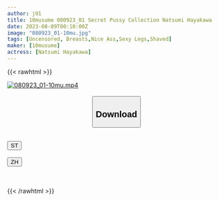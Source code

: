 ```yaml
---
author: j91
title: 10musume 080923_01 Secret Pussy Collection Natsumi Hayakawa
date: 2023-08-09T00:10:00Z
image: "080923_01-10mu.jpg"
tags: [Uncensored, Breasts,Nice Ass,Sexy Legs,Shaved]
maker: [10musume]
actress: [Natsumi Hayakawa]
---
```



{{< rawhtml >}}

<div class="video" data-videoid="OxJ3e9Qb9PtZqxA">
    <a href="javascript:;">
        <img src="https://my.j91.asia/posts/080923_01-10mu/080923_01-10mu.jpg" width="WIDTH" height="HEIGHT" alt="080923_01-10mu.mp4" loading="lazy">
    </a>
</div>

<script type="text/javascript" src="https://j91.asia/asset/on-demand-st.js"></script>

<br>
  <link rel="stylesheet" href="https://j91.asia/asset/bs5.css">
  
  <center>
  <button class="btn btn-primary" type="button" data-bs-toggle="collapse" data-bs-target=".multi-collapse" aria-expanded="false" aria-controls="multiCollapseExample1 multiCollapseExample2"><h2>Download</h2></button></center>
</p>
<div class="row">
  <div class="col">
    <div class="collapse multi-collapse" id="multiCollapseExample1">
      <div class="card card-body">
	      	      <br>
<div class="buttons">  
<a href="https://streamtape.to/v/OxJ3e9Qb9PtZqxA"><button class="btn-hover color-3"><i class="fa fa-download"></i> ST</button></a></div>
    </div>
  </div>
</div>
  <div class="col">
    <div class="collapse multi-collapse" id="multiCollapseExample2">
      <div class="card card-body">
	      <br>
<div class="buttons">
    <a href="https://lylxan.com/bceeyb4c07vt"><button class="btn-hover color-9"><i class="fa fa-download"></i> ZH</button></a></div>
<br><br>
      </div>
    </div>
  </div>
</div>

{{< /rawhtml >}}